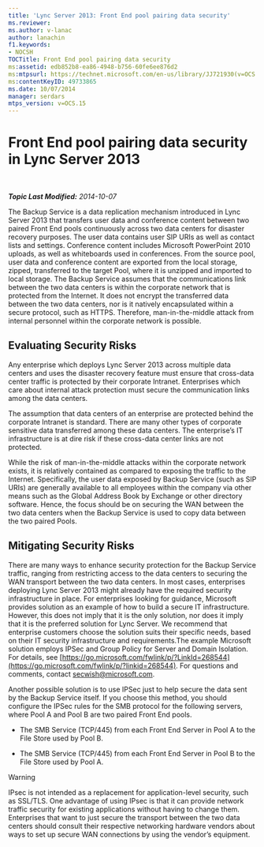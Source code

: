 ```yaml
---
title: 'Lync Server 2013: Front End pool pairing data security'
ms.reviewer: 
ms.author: v-lanac
author: lanachin
f1.keywords:
- NOCSH
TOCTitle: Front End pool pairing data security
ms:assetid: edb852b8-ea86-4948-b756-60fe6ee876d2
ms:mtpsurl: https://technet.microsoft.com/en-us/library/JJ721930(v=OCS.15)
ms:contentKeyID: 49733865
ms.date: 10/07/2014
manager: serdars
mtps_version: v=OCS.15
---
```


<div data-xmlns="http://www.w3.org/1999/xhtml">

<div class="topic" data-xmlns="http://www.w3.org/1999/xhtml" data-msxsl="urn:schemas-microsoft-com:xslt" data-cs="http://msdn.microsoft.com/">

<div data-asp="http://msdn2.microsoft.com/asp">

# Front End pool pairing data security in Lync Server 2013

</div>

<div id="mainSection">

<div id="mainBody">

<span> </span>

_**Topic Last Modified:** 2014-10-07_

The Backup Service is a data replication mechanism introduced in Lync Server 2013 that transfers user data and conference content between two paired Front End pools continuously across two data centers for disaster recovery purposes. The user data contains user SIP URIs as well as contact lists and settings. Conference content includes Microsoft PowerPoint 2010 uploads, as well as whiteboards used in conferences. From the source pool, user data and conference content are exported from the local storage, zipped, transferred to the target Pool, where it is unzipped and imported to local storage. The Backup Service assumes that the communications link between the two data centers is within the corporate network that is protected from the Internet. It does not encrypt the transferred data between the two data centers, nor is it natively encapsulated within a secure protocol, such as HTTPS. Therefore, man-in-the-middle attack from internal personnel within the corporate network is possible.

<div>

## Evaluating Security Risks

Any enterprise which deploys Lync Server 2013 across multiple data centers and uses the disaster recovery feature must ensure that cross-data center traffic is protected by their corporate Intranet. Enterprises which care about internal attack protection must secure the communication links among the data centers.

The assumption that data centers of an enterprise are protected behind the corporate Intranet is standard. There are many other types of corporate sensitive data transferred among these data centers. The enterprise’s IT infrastructure is at dire risk if these cross-data center links are not protected.

While the risk of man-in-the-middle attacks within the corporate network exists, it is relatively contained as compared to exposing the traffic to the Internet. Specifically, the user data exposed by Backup Service (such as SIP URIs) are generally available to all employees within the company via other means such as the Global Address Book by Exchange or other directory software. Hence, the focus should be on securing the WAN between the two data centers when the Backup Service is used to copy data between the two paired Pools.

</div>

<div>

## Mitigating Security Risks

There are many ways to enhance security protection for the Backup Service traffic, ranging from restricting access to the data centers to securing the WAN transport between the two data centers. In most cases, enterprises deploying Lync Server 2013 might already have the required security infrastructure in place. For enterprises looking for guidance, Microsoft provides solution as an example of how to build a secure IT infrastructure. However, this does not imply that it is the only solution, nor does it imply that it is the preferred solution for Lync Server. We recommend that enterprise customers choose the solution suits their specific needs, based on their IT security infrastructure and requirements.The example Microsoft solution employs IPSec and Group Policy for Server and Domain Isolation. For details, see [https://go.microsoft.com/fwlink/p/?LinkId=268544](https://go.microsoft.com/fwlink/p/?linkid=268544). For questions and comments, contact secwish@microsoft.com.

Another possible solution is to use IPSec just to help secure the data sent by the Backup Service itself. If you choose this method, you should configure the IPSec rules for the SMB protocol for the following servers, where Pool A and Pool B are two paired Front End pools.

  - The SMB Service (TCP/445) from each Front End Server in Pool A to the File Store used by Pool B.

  - The SMB Service (TCP/445) from each Front End Server in Pool B to the File Store used by Pool A.

<div>


> [!WARNING]  
> IPsec is not intended as a replacement for application-level security, such as SSL/TLS. One advantage of using IPsec is that it can provide network traffic security for existing applications without having to change them. Enterprises that want to just secure the transport between the two data centers should consult their respective networking hardware vendors about ways to set up secure WAN connections by using the vendor’s equipment.



</div>

</div>

</div>

<span> </span>

</div>

</div>

</div>

